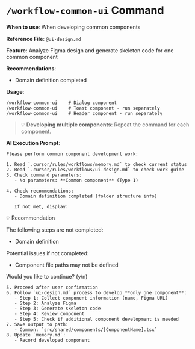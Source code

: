 # `/workflow-common-ui` Command

**When to use**: When developing common components

**Reference File**: `@ui-design.md`

**Feature**: Analyze Figma design and generate skeleton code for one common component

**Recommendations**:

- Domain definition completed

**Usage**:

```
/workflow-common-ui    # Dialog component
/workflow-common-ui    # Toast component - run separately
/workflow-common-ui    # Header component - run separately
```

> 💡 **Developing multiple components**: Repeat the command for each component.

**AI Execution Prompt**:

```
Please perform common component development work:

1. Read `.cursor/rules/workflows/memory.md` to check current status
2. Read `.cursor/rules/workflows/ui-design.md` to check work guide
3. Check command parameters:
   - No parameters: **Common component** (Type 1)

4. Check recommendations:
   - Domain definition completed (folder structure info)

   If not met, display:
```

💡 Recommendation

The following steps are not completed:

- Domain definition

Potential issues if not completed:

- Component file paths may not be defined

Would you like to continue? (y/n)

```
5. Proceed after user confirmation
6. Follow `ui-design.md` process to develop **only one component**:
   - Step 1: Collect component information (name, Figma URL)
   - Step 2: Analyze Figma
   - Step 3: Generate skeleton code
   - Step 4: Review component
   - Step 5: Check if additional component development is needed
7. Save output to path:
   - Common: `src/shared/components/[ComponentName].tsx`
8. Update `memory.md`:
   - Record developed component
```
